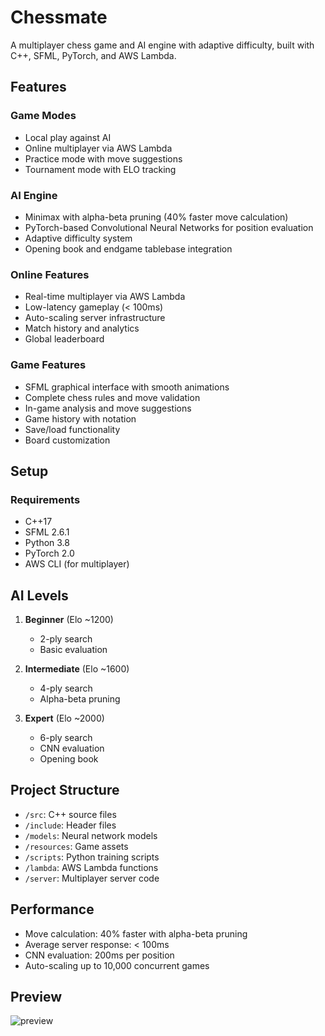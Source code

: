 # Chessmate

A multiplayer chess game and AI engine with adaptive difficulty, built with C++, SFML, PyTorch, and AWS Lambda.

## Features

### Game Modes

- Local play against AI
- Online multiplayer via AWS Lambda
- Practice mode with move suggestions
- Tournament mode with ELO tracking

### AI Engine

- Minimax with alpha-beta pruning (40% faster move calculation)
- PyTorch-based Convolutional Neural Networks for position evaluation
- Adaptive difficulty system
- Opening book and endgame tablebase integration

### Online Features

- Real-time multiplayer via AWS Lambda
- Low-latency gameplay (< 100ms)
- Auto-scaling server infrastructure
- Match history and analytics
- Global leaderboard

### Game Features

- SFML graphical interface with smooth animations
- Complete chess rules and move validation
- In-game analysis and move suggestions
- Game history with notation
- Save/load functionality
- Board customization

## Setup

### Requirements

- C++17
- SFML 2.6.1
- Python 3.8
- PyTorch 2.0
- AWS CLI (for multiplayer)

## AI Levels

1. **Beginner** (Elo ~1200)

   - 2-ply search
   - Basic evaluation

2. **Intermediate** (Elo ~1600)

   - 4-ply search
   - Alpha-beta pruning

3. **Expert** (Elo ~2000)

   - 6-ply search
   - CNN evaluation
   - Opening book


## Project Structure

- `/src`: C++ source files
- `/include`: Header files
- `/models`: Neural network models
- `/resources`: Game assets
- `/scripts`: Python training scripts
- `/lambda`: AWS Lambda functions
- `/server`: Multiplayer server code

## Performance

- Move calculation: 40% faster with alpha-beta pruning
- Average server response: < 100ms
- CNN evaluation: 200ms per position
- Auto-scaling up to 10,000 concurrent games

## Preview

![preview](https://user-images.githubusercontent.com/63919507/188940128-b0916b22-a747-4e29-83c7-4596eb01ab9a.gif)
